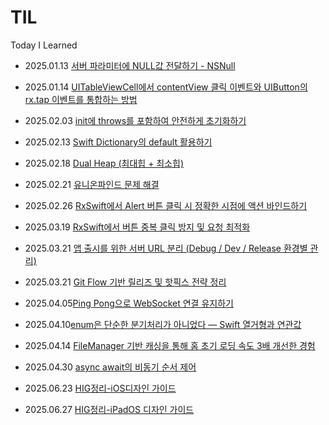# TIL

Today I Learned

- 2025.01.13 [서버 파라미터에 NULL값 전달하기 - NSNull](./iOS/서버%20파라미터에%20NULL%20값%20전달하기.md)

- 2025.01.14 [UITableViewCell에서 contentView 클릭 이벤트와 UIButton의 rx.tap 이벤트를 통합하는 방법](./iOS/UITableViewCell에서%20contentView%20클릭%20이벤트와%20UIButton의%20rx.tap%20이벤트를%20통합하는%20방법.md)

- 2025.02.03 [init에 throws를 포함하여 안전하게 초기화하기](./iOS/init에%20throws를%20포함하여%20안전하게%20초기화하기.md)

- 2025.02.13 [Swift Dictionary의 default 활용하기](./Swift/딕셔너리%20default%20Value활용하기.md)

- 2025.02.18 [Dual Heap (최대힙 + 최소힙)](<./알고리즘/Dual%20Heap(최대힙%20+%20최소힙).md>)

- 2025.02.21 [유니온파인드 문제 해결](./알고리즘/유니온파인드.md)

- 2025.02.26 [RxSwift에서 Alert 버튼 클릭 시 정확한 시점에 액션 바인드하기](./iOS/RxSwift/RxSwift에서%20Alert%20버튼%20클릭%20시%20정확한%20시점에%20액션%20바인드하기.md)

- 2025.03.19 [RxSwift에서 버튼 중복 클릭 방지 및 요청 최적화](./iOS/RxSwift/버튼%20중복%20클릭%20방지%20및%20요청%20최적화.md)

- 2025.03.21 [앱 출시를 위한 서버 URL 분리 (Debug / Dev / Release 환경별 관리)](./iOS/앱%20출시를%20위한%20서버%20분리와%20.xcconfig%20설정.md)
- 2025.03.21 [Git Flow 기반 릴리즈 및 핫픽스 전략 정리](./Git/Git%20Flow%20기반%20릴리즈%20및%20핫픽스%20전략%20정리.md)
- 2025.04.05[Ping Pong으로 WebSocket 연결 유지하기](./iOS/Ping%20Pong으로%20WebSocket%20연결%20유지하기.md)
- 2025.04.10[enum은 단순한 분기처리가 아니었다 — Swift 열거형과 연관값](./Swift/enum은%20단순한%20분기처리가%20아니었다%20—%20Swift%20열거형과%20연관값.md)
- 2025.04.14 [FileManager 기반 캐싱을 통해 홈 초기 로딩 속도 3배 개선한 경험](./iOS/FileManager%20기반%20캐싱을%20통해%20홈%20초기%20로딩%20속도%203배%20개선한%20경험.md)
- 2025.04.30 [async await의 비동기 순서 제어](./Swift/async,await의%20순서%20제어.md)
- 2025.06.23 [HIG정리-iOS디자인 가이드](./HIG/OS별%20디자인%20가이드/iOS%20디자인%20가이드.md)
- 2025.06.27 [HIG정리-iPadOS 디자인 가이드](./HIG/OS별%20디자인%20가이드/iPadOS%20디자인%20가이드.md)

